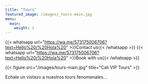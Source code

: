 ```yaml
---
title: "Tours"
featured_image: /images/_tours-main.jpg
menu:
  main:
    weight: 1
---
```


{{< whatsapp url="https://wa.me/573175006706?text=Hello%20/%20Hola%20" >}}Contact us{{< /whatsapp >}}
{{< whatsapp url="https://wa.me/573175006706?text=Hello%20/%20Hola%20" >}}Book with us{{< /whatsapp >}}

{{< figure src="/images/tours-main.jpg" title="Cali VIP Tours" >}}

Echale un vistazo a nuestros tours fenomenales...
